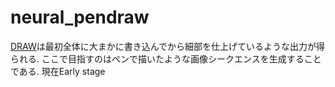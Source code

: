 # neural_pendraw

[DRAW](https://arxiv.org/abs/1502.04623)は最初全体に大まかに書き込んでから細部を仕上げているような出力が得られる.
ここで目指すのはペンで描いたような画像シークエンスを生成することである.
現在Early stage